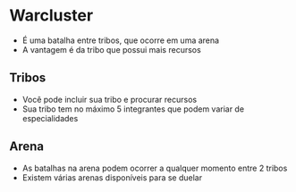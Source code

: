 # Warcluster

- É uma batalha entre tribos, que ocorre em uma arena
- A vantagem é da tribo que possui mais recursos

## Tribos
- Você pode incluir sua tribo e procurar recursos
- Sua tribo tem no máximo 5 integrantes que podem variar de especialidades

## Arena
- As batalhas na arena podem ocorrer a qualquer momento entre 2 tribos
- Existem várias arenas disponíveis para se duelar

